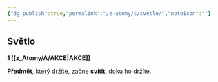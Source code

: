 ```yaml
---
{"dg-publish":true,"permalink":"/z-atomy/s/svetlo/","noteIcon":""}
---
```


## Světlo
**1 [[z_Atomy/A/AKCE\|AKCE]]**

**Předmět**, který držíte, začne **svítit**, doku ho držíte.